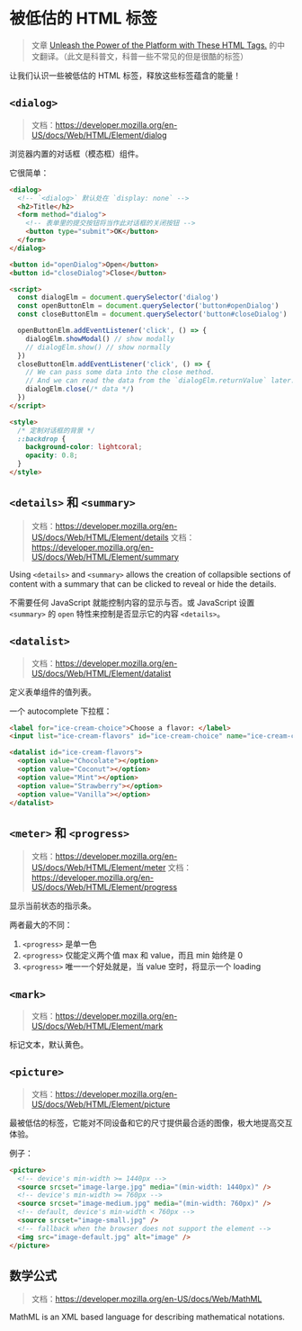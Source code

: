 # 被低估的 HTML 标签

> 文章 [Unleash the Power of the Platform with These HTML Tags.](https://www.builder.io/blog/powerful-html-tags) 的中文翻译。（此文是科普文，科普一些不常见的但是很酷的标签）

让我们认识一些被低估的 HTML 标签，释放这些标签蕴含的能量！

## `<dialog>`

> 文档：<https://developer.mozilla.org/en-US/docs/Web/HTML/Element/dialog>

浏览器内置的对话框（模态框）组件。

它很简单：

```html
<dialog>
  <!-- `<dialog>` 默认处在 `display: none` -->
  <h2>Title</h2>
  <form method="dialog">
    <!-- 表单里的提交按钮将当作此对话框的关闭按钮 -->
    <button type="submit">OK</button>
  </form>
</dialog>

<button id="openDialog">Open</button>
<button id="closeDialog">Close</button>

<script>
  const dialogElm = document.querySelector('dialog')
  const openButtonElm = document.querySelector('button#openDialog')
  const closeButtonElm = document.querySelector('button#closeDialog')

  openButtonElm.addEventListener('click', () => {
    dialogElm.showModal() // show modally
    // dialogElm.show() // show normally
  })
  closeButtonElm.addEventListener('click', () => {
    // We can pass some data into the close method.
    // And we can read the data from the `dialogElm.returnValue` later.
    dialogElm.close(/* data */)
  })
</script>

<style>
  /* 定制对话框的背景 */
  ::backdrop {
    background-color: lightcoral;
    opacity: 0.8;
  }
</style>
```

## `<details>` 和 `<summary>`

> 文档：<https://developer.mozilla.org/en-US/docs/Web/HTML/Element/details>
> 文档：<https://developer.mozilla.org/en-US/docs/Web/HTML/Element/summary>

Using `<details>` and `<summary>` allows the creation of collapsible sections of content with a summary that can be clicked to reveal or hide the details.

不需要任何 JavaScript 就能控制内容的显示与否。或 JavaScript 设置 `<summary>` 的 `open` 特性来控制是否显示它的内容 `<details>`。

## `<datalist>`

> 文档：<https://developer.mozilla.org/en-US/docs/Web/HTML/Element/datalist>

定义表单组件的值列表。

一个 autocomplete 下拉框：

```html
<label for="ice-cream-choice">Choose a flavor: </label>
<input list="ice-cream-flavors" id="ice-cream-choice" name="ice-cream-choice" />

<datalist id="ice-cream-flavors">
  <option value="Chocolate"></option>
  <option value="Coconut"></option>
  <option value="Mint"></option>
  <option value="Strawberry"></option>
  <option value="Vanilla"></option>
</datalist>
```

## `<meter>` 和 `<progress>`

> 文档：<https://developer.mozilla.org/en-US/docs/Web/HTML/Element/meter>
> 文档：<https://developer.mozilla.org/en-US/docs/Web/HTML/Element/progress>

显示当前状态的指示条。

两者最大的不同：

1. `<progress>` 是单一色
2. `<progress>` 仅能定义两个值 max 和 value，而且 min 始终是 0
3. `<progress>` 唯一一个好处就是，当 value 空时，将显示一个 loading

## `<mark>`

> 文档：<https://developer.mozilla.org/en-US/docs/Web/HTML/Element/mark>

标记文本，默认黄色。

## `<picture>`

> 文档：<https://developer.mozilla.org/en-US/docs/Web/HTML/Element/picture>

最被低估的标签，它能对不同设备和它的尺寸提供最合适的图像，极大地提高交互体验。

例子：

```html
<picture>
  <!-- device's min-width >= 1440px -->
  <source srcset="image-large.jpg" media="(min-width: 1440px)" />
  <!-- device's min-width >= 760px -->
  <source srcset="image-medium.jpg" media="(min-width: 760px)" />
  <!-- default, device's min-width < 760px -->
  <source srcset="image-small.jpg" />
  <!-- fallback when the browser does not support the element -->
  <img src="image-default.jpg" alt="image" />
</picture>
```

## 数学公式

> 文档：<https://developer.mozilla.org/en-US/docs/Web/MathML>

MathML is an XML based language for describing mathematical notations.
